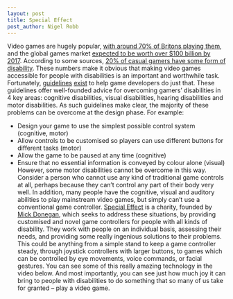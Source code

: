 ```yaml
---
layout: post
title: Special Effect
post_author: Nigel Robb
---
```

Video games are hugely popular, [with around 70% of Britons playing them](http://www.theguardian.com/technology/2014/sep/17/women-video-games-iab), and the global games market [expected to be worth over $100 billion by 2017]( http://www.polygon.com/2015/4/22/8471789/worldwide-video-games-market-value-2015). According to some sources, [20% of casual gamers have some form of disability]( http://gameaccessibilityguidelines.com/why-and-how). These numbers make it obvious that making video games accessible for people with disabilities is an important and worthwhile task.
Fortunately, [guidelines]( http://gameaccessibilityguidelines.com/) [exist]( http://www.includification.com/) to help game developers do just that. These guidelines offer well-founded advice for overcoming gamers’ disabilities in 4 key areas: cognitive disabilities, visual disabilities, hearing disabilities and motor disabilities. As such guidelines make clear, the majority of these problems can be overcome at the design phase. For example:
- Design your game to use the simplest possible control system (cognitive, motor)
- Allow controls to be customised so players can use different buttons for different tasks (motor)
- Allow the game to be paused at any time (cognitive)
- Ensure that no essential information is conveyed by colour alone (visual)
However, some motor disabilities cannot be overcome in this way. Consider a person who cannot use any kind of traditional game controls at all, perhaps because they can’t control any part of their body very well. In addition, many people have the cognitive, visual and auditory abilities to play mainstream video games, but simply can’t use a conventional game controller.
[Special Effect]( http://www.specialeffect.org.uk/) is a charity, founded by [Mick Donegan]( https://twitter.com/MickDonegan), which seeks to address these situations, by providing customised and novel game controllers for people with all kinds of disability. They work with people on an individual basis, assessing their needs, and providing some really ingenious solutions to their problems. This could be anything from a simple stand to keep a game controller steady, through joystick controllers with larger buttons, to games which can be controlled by eye movements, voice commands, or facial gestures.
You can see some of this really amazing technology in the video below. And most importantly, you can see just how much joy it can bring to people with disabilities to do something that so many of us take for granted – play a video game.
